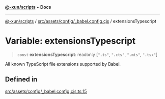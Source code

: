 [**@-xun/scripts**](../../../../../README.md) • **Docs**

***

[@-xun/scripts](../../../../../README.md) / [src/assets/config/\_babel.config.cjs](../README.md) / extensionsTypescript

# Variable: extensionsTypescript

> `const` **extensionsTypescript**: readonly [`".ts"`, `".cts"`, `".mts"`, `".tsx"`]

All known TypeScript file extensions supported by Babel.

## Defined in

[src/assets/config/\_babel.config.cjs.ts:15](https://github.com/Xunnamius/xscripts/blob/59530a02df766279a72886cbc0ab5e0790db98cc/src/assets/config/_babel.config.cjs.ts#L15)
